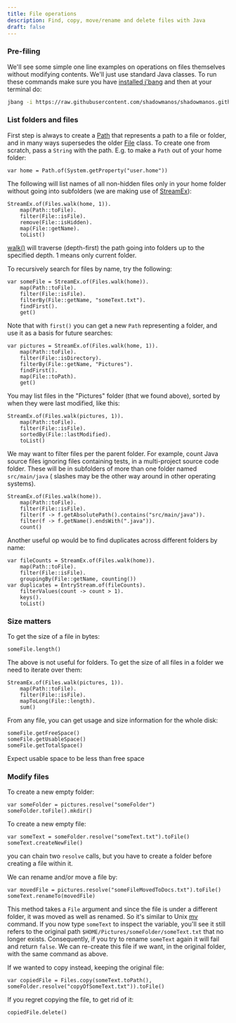 ```yaml
---
title: File operations
description: Find, copy, move/rename and delete files with Java
draft: false
---
```


### Pre-filing

We'll see some simple one line examples on operations on files themselves without modifying contents. We'll just use
standard Java classes.
To run these commands make sure you have [installed j'bang](https://github.com/maxandersen/jbang#installation) and then
at your terminal do:

```bash
jbang -i https://raw.githubusercontent.com/shadowmanos/shadowmanos.github.io/main/content/tutorials/processingFiles/fileOperations.jsh
```

### List folders and files

First step is always to create
a [Path](https://docs.oracle.com/en/java/javase/17/docs/api/java.base/java/nio/file/Path.html) that represents a path to
a file or folder, and in many ways supersedes the
older [File](https://docs.oracle.com/en/java/javase/17/docs/api/java.base/java/io/File.html) class. To create one from
scratch, pass a `String` with the path. E.g. to make a `Path` out of your home folder:

```jshelllanguage
var home = Path.of(System.getProperty("user.home"))
```

The following will list names of all non-hidden files only in your home folder without going into subfolders (we are
making use of [StreamEx](https://github.com/amaembo/streamex)):

```jshelllanguage
StreamEx.of(Files.walk(home, 1)).
    map(Path::toFile).
    filter(File::isFile).
    remove(File::isHidden).
    map(File::getName).
    toList()
``` 

[walk()](https://docs.oracle.com/en/java/javase/17/docs/api/java.base/java/nio/file/Files.html#walk(java.nio.file.Path,int,java.nio.file.FileVisitOption...))
will traverse (depth-first) the path going into folders up to the specified depth. 1 means only current folder.

To recursively search for files by name, try the following:

```jshelllanguage
var someFile = StreamEx.of(Files.walk(home)).
    map(Path::toFile).
    filter(File::isFile).
    filterBy(File::getName, "someText.txt").
    findFirst().
    get()
```

Note that with `first()` you can get a new `Path` representing a folder, and use it as a basis for future searches:

```jshelllanguage
var pictures = StreamEx.of(Files.walk(home, 1)).
    map(Path::toFile).
    filter(File::isDirectory).
    filterBy(File::getName, "Pictures").
    findFirst().
    map(File::toPath).
    get()
```

You may list files in the "Pictures" folder (that we found above), sorted by when they were last modified, like this:

```jshelllanguage
StreamEx.of(Files.walk(pictures, 1)).
    map(Path::toFile).
    filter(File::isFile).
    sortedBy(File::lastModified).
    toList()
```

We may want to filter files per the parent folder. For example, count Java source files ignoring files containing tests,
in a multi-project source code folder. These will be in subfolders of more than one folder named `src/main/java` (
slashes may be the other way around in other operating systems).

```jshelllanguage
StreamEx.of(Files.walk(home)).
    map(Path::toFile).
    filter(File::isFile).
    filter(f -> f.getAbsolutePath().contains("src/main/java")).
    filter(f -> f.getName().endsWith(".java")).
    count()
```

Another useful op would be to find duplicates across different folders by name:

```jshelllanguage
var fileCounts = StreamEx.of(Files.walk(home)).
    map(Path::toFile).
    filter(File::isFile).
    groupingBy(File::getName, counting())
var duplicates = EntryStream.of(fileCounts).
    filterValues(count -> count > 1).
    keys().
    toList()
```

### Size matters

To get the size of a file in bytes:

```jshelllanguage
someFile.length()
```

The above is not useful for folders. To get the size of all files in a folder we need to iterate over them:

```jshelllanguage
StreamEx.of(Files.walk(pictures, 1)).
    map(Path::toFile).
    filter(File::isFile).
    mapToLong(File::length).
    sum()
```

From any file, you can get usage and size information for the whole disk:

```jshelllanguage
someFile.getFreeSpace()
someFile.getUsableSpace()
someFile.getTotalSpace()
```

Expect usable space to be less than free space

### Modify files

To create a new empty folder:

```jshelllanguage
var someFolder = pictures.resolve("someFolder")
someFolder.toFile().mkdir()
```

To create a new empty file:

```jshelllanguage
var someText = someFolder.resolve("someText.txt").toFile()
someText.createNewFile()
```

you can chain two `resolve` calls, but you have to create a folder before creating a file within it.

We can rename and/or move a file by:

```jshelllanguage
var movedFile = pictures.resolve("someFileMovedToDocs.txt").toFile()
someText.renameTo(movedFile)
```

This method takes a `File` argument and since the file is under a different folder, it was moved as well as renamed. So
it's similar to Unix [mv](https://en.wikipedia.org/wiki/Mv) command. If you now type `someText` to inspect the variable,
you'll see it still refers to the original path `$HOME/Pictures/someFolder/someText.txt` that no longer exists.
Consequently, if you try to rename `someText` again it will fail and return `false`. We can re-create this file if we
want, in the original folder, with the same command as above.

If we wanted to copy instead, keeping the original file:

```jshelllanguage
var copiedFile = Files.copy(someText.toPath(), someFolder.resolve("copyOfSomeText.txt")).toFile()
```

If you regret copying the file, to get rid of it:

```jshelllanguage
copiedFile.delete()
```